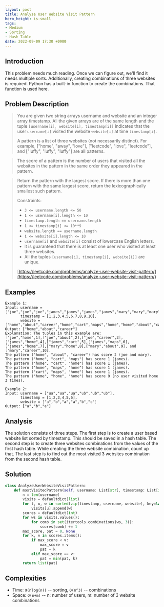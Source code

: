```yaml
---
layout: post
title: Analyze User Website Visit Pattern
hero_height: is-small
tags:
- Medium
- Sorting
- Hash Table
date: 2022-09-09 17:30 +0900
---
```

## Introduction
This problem needs much reading.
Once we can figure out, we'll find it needs multiple sorts.
Additionally, creating combinations of three websites is required.
Python has a built-in function to create the combinations.
That function is used here.

## Problem Description
> You are given two string arrays username and website and an integer array timestamp.
> All the given arrays are of the same length and the tuple
> `[username[i], website[i], timestamp[i]]` indicates that
> the user `username[i]` visited the website `website[i]` at time `timestamp[i]`.
>
> A pattern is a list of three websites (not necessarily distinct).
> For example, ["home", "away", "love"], ["leetcode", "love", "leetcode"],
> and ["luffy", "luffy", "luffy"] are all patterns.

> The score of a pattern is the number of users that visited all the websites
> in the pattern in the same order they appeared in the pattern.

> Return the pattern with the largest score.
> If there is more than one pattern with the same largest score,
> return the lexicographically smallest such pattern.
>
> Constraints:
> - `3 <= username.length <= 50`
> - `1 <= username[i].length <= 10`
> - `timestamp.length == username.length`
> - `1 <= timestamp[i] <= 10**9`
> - `website.length == username.length`
> - `1 <= website[i].length <= 10`
> - `username[i]` and `website[i]` consist of lowercase English letters.
> - It is guaranteed that there is at least one user who visited at least three websites.
> - All the tuples `[username[i], timestamp[i], website[i]]` are unique.
>
> [https://leetcode.com/problems/analyze-user-website-visit-pattern/](https://leetcode.com/problems/analyze-user-website-visit-pattern/)

## Examples
```
Example 1:
Input: username = ["joe","joe","joe","james","james","james","james","mary","mary","mary"],
       timestamp = [1,2,3,4,5,6,7,8,9,10],
       website = ["home","about","career","home","cart","maps","home","home","about","career"]
Output: ["home","about","career"]
Explanation: The tuples in this example are:
["joe","home",1],["joe","about",2],["joe","career",3],["james","home",4],["james","cart",5],["james","maps",6],["james","home",7],["mary","home",8],["mary","about",9], and ["mary","career",10].
The pattern ("home", "about", "career") has score 2 (joe and mary).
The pattern ("home", "cart", "maps") has score 1 (james).
The pattern ("home", "cart", "home") has score 1 (james).
The pattern ("home", "maps", "home") has score 1 (james).
The pattern ("cart", "maps", "home") has score 1 (james).
The pattern ("home", "home", "home") has score 0 (no user visited home 3 times).
```

```
Example 2:
Input: username = ["ua","ua","ua","ub","ub","ub"],
       timestamp = [1,2,3,4,5,6],
       website = ["a","b","a","a","b","c"]
Output: ["a","b","a"]
```

## Analysis
The solution consists of three steps.
The first step is to create a user based website list sorted by timestamp.
This should be saved in a hash table.
The second step is to create three websites combinations from the values of the first  hash table.
While creating the three website combination, count up that.
The last step is to find out the most visited 3 websites combination from the second hash table.

## Solution
```python
class AnalyzeUserWebsiteVisitPattern:
    def mostVisitedPattern(self, username: List[str], timestamp: List[int], website: List[str]) -> List[str]:
        n = len(username)
        visits = defaultdict(list)
        for t, u, w in sorted(zip(timestamp, username, website), key=lambda x: x[0]):
            visits[u].append(w)
        scores = defaultdict(int)
        for ws in visits.values():
            for comb in set(itertools.combinations(ws, 3)):
                scores[comb] += 1
        max_score, pat = 0, None
        for k, v in scores.items():
            if max_score < v:
                max_score = v
                pat = k
            elif max_score == v:
                pat = min(pat, k)
        return list(pat)
```

## Complexities
- Time: `O(nlog(n))` -- sorting, `O(n^3)` -- combinations
- Space: `O(n+m)` -- n: number of users, m: number of 3 website combinations
